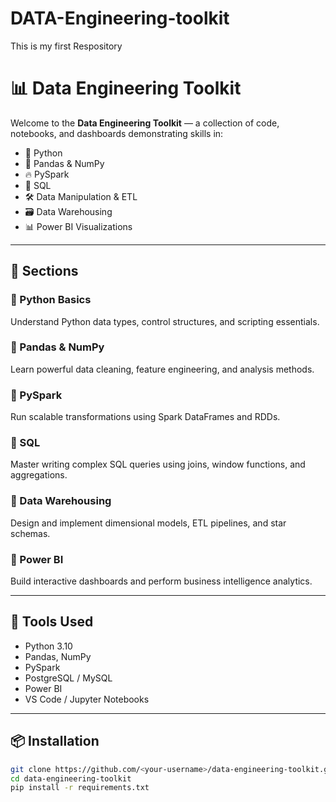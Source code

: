 # DATA-Engineering-toolkit
This is my first Respository
# 📊 Data Engineering Toolkit

Welcome to the **Data Engineering Toolkit** — a collection of code, notebooks, and dashboards demonstrating skills in:

- 🐍 Python
- 🧮 Pandas & NumPy
- 🔥 PySpark
- 🧾 SQL
- 🛠 Data Manipulation & ETL
- 🗃 Data Warehousing
- 📊 Power BI Visualizations

---

## 📌 Sections

### 🔹 Python Basics
Understand Python data types, control structures, and scripting essentials.

### 🔹 Pandas & NumPy
Learn powerful data cleaning, feature engineering, and analysis methods.

### 🔹 PySpark
Run scalable transformations using Spark DataFrames and RDDs.

### 🔹 SQL
Master writing complex SQL queries using joins, window functions, and aggregations.

### 🔹 Data Warehousing
Design and implement dimensional models, ETL pipelines, and star schemas.

### 🔹 Power BI
Build interactive dashboards and perform business intelligence analytics.

---

## 🧰 Tools Used

- Python 3.10
- Pandas, NumPy
- PySpark
- PostgreSQL / MySQL
- Power BI
- VS Code / Jupyter Notebooks

---

## 📦 Installation

```bash
git clone https://github.com/<your-username>/data-engineering-toolkit.git
cd data-engineering-toolkit
pip install -r requirements.txt
